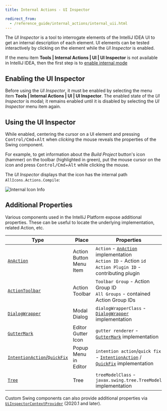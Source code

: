 ```yaml
---
title: Internal Actions - UI Inspector

redirect_from:
  - /reference_guide/internal_actions/internal_uii.html
---
```

<!-- Copyright 2000-2020 JetBrains s.r.o. and other contributors. Use of this source code is governed by the Apache 2.0 license that can be found in the LICENSE file. -->

The _UI Inspector_ is a tool to interrogate elements of the IntelliJ IDEA UI to get an internal description of each element.
UI elements can be tested interactively by clicking on the element while the _UI Inspector_ is enabled.

If the menu item **Tools \| Internal Actions \| UI \| UI Inspector** is not available in IntelliJ IDEA, then the first step is to [enable internal mode](enabling_internal.md)

## Enabling the UI Inspector
Before using the _UI Inspector_, it must be enabled by selecting the menu item **Tools \| Internal Actions \| UI \| UI Inspector**.
The enabled state of the _UI Inspector_ is modal; it remains enabled until it is disabled by selecting the _UI Inspector_ menu item again.

## Using the UI Inspector
While enabled, centering the cursor on a UI element and pressing <kbd>Control/Cmd</kbd>+<kbd>Alt</kbd> when _clicking_ the mouse reveals the properties of the Swing component.

For example, to get information about the _Build Project_ button's icon (hammer) on the toolbar (highlighted in green), put the mouse cursor on the icon and press <kbd>Control/Cmd</kbd>+<kbd>Alt</kbd> while clicking the mouse.

The _UI Inspector_ displays that the icon has the internal path `AllIcons.Actions.Compile`:

![Internal Icon Info](img/internal_uii_icon_info.png)

## Additional Properties
Various components used in the IntelliJ Platform expose additional properties.
These can be useful to locate the underlying implementation, related Action, etc.

| Type                                            | Place                      | Properties                                                                                                                   |
| ----------------------------------------------- | -------------------------- | ---------------------------------------------------------------------------------------------------------------------------- |
| [`AnAction`][ActionSystem]                      | Action Button<br>Menu Item | `Action` - [`AnAction`][us:AnAction] implementation<br>`Action ID` - Action `id`<br>`Action Plugin ID` - contributing plugin |
| [`ActionToolbar`][ActionSystem]                 | Action Toolbar             | `Toolbar Group` - Action Group ID<br>`All Groups` - contained Action Group IDs                                               |
| [`DialogWrapper`][DialogWrapper]                | Modal Dialog               | `dialogWrapperClass` - [`DialogWrapper`][us:DialogWrapper] implementation                                                    |
| [`GutterMark`][us:GutterMark]                   | Editor Gutter Icon         | `gutter renderer` - [`GutterMark`][us:GutterMark] implementation                                                             |
| [`IntentionAction`/`QuickFix`][IntentionAction] | Popup Menu in Editor       | `intention action`/`quick fix` - [`IntentionAction`][us:IntentionAction] / [`QuickFix`][us:QuickFix] implementation          |
| [`Tree`][Tree]                                  | Tree                       | `treeModelClass` - `javax.swing.tree.TreeModel` implementation                                                               |

[ActionSystem]: /basics/basic_action_system.md
[DialogWrapper]: /user_interface_components/dialog_wrapper.md
[Tree]: /user_interface_components/lists_and_trees.md
[IntentionAction]: /reference_guide/custom_language_support/code_inspections_and_intentions.md
[us:AnAction]: upsource:///platform/editor-ui-api/src/com/intellij/openapi/actionSystem/AnAction.java
[us:GutterMark]: upsource:///platform/editor-ui-api/src/com/intellij/codeInsight/daemon/GutterMark.java
[us:DialogWrapper]: upsource:///platform/platform-api/src/com/intellij/openapi/ui/DialogWrapper.java
[us:IntentionAction]: upsource:///platform/analysis-api/src/com/intellij/codeInsight/intention/IntentionAction.java
[us:QuickFix]: upsource:///platform/analysis-api/src/com/intellij/codeInspection/QuickFix.java

Custom Swing components can also provide additional properties via [`UiInspectorContextProvider`](upsource:///platform/platform-impl/src/com/intellij/internal/inspector/UiInspectorContextProvider.java) (2020.1 and later).
